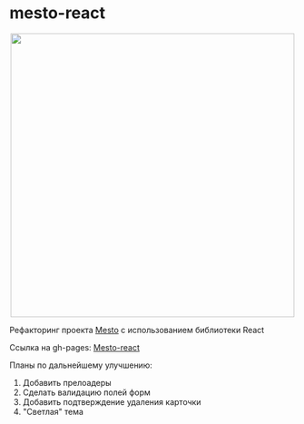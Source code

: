 # mesto-react
<div align=center>
  <img src="https://github.com/Rafforty/mesto-react/assets/96177295/9fcd8e1d-c235-4143-9c7d-34b10859d734" width=500px>

</div>

Рефакторинг проекта [Mesto](https://github.com/Rafforty/mesto) с использованием библиотеки React

Ссылка на gh-pages: [Mesto-react](https://rafforty.github.io/mesto-react/)

Планы по дальнейшему улучшению:

1. Добавить прелоадеры
2. Сделать валидацию полей форм
3. Добавить подтверждение удаления карточки
4. "Светлая" тема
